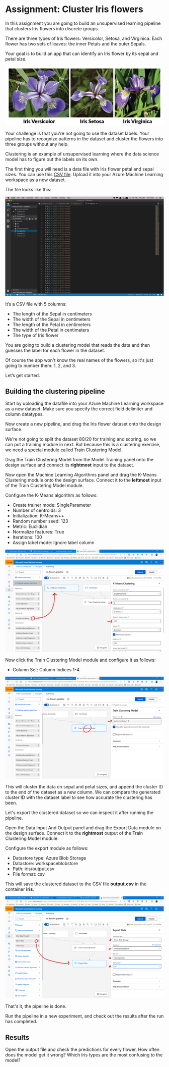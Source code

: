 # Assignment: Cluster Iris flowers

In this assignment you are going to build an unsupervised learning pipeline that clusters Iris flowers into discrete groups. 

There are three types of Iris flowers: Versicolor, Setosa, and Virginica. Each flower has two sets of leaves: the inner Petals and the outer Sepals.

Your goal is to build an app that can identify an Iris flower by its sepal and petal size.

![Iris flowers](./assets/flowers.png)

Your challenge is that you're not going to use the dataset labels. Your pipeline has to recognize patterns in the dataset and cluster the flowers into three groups without any help. 

Clustering is an example of unsupervised learning where the data science model has to figure out the labels on its own. 

The first thing you will need is a data file with Iris flower petal and sepal sizes. You can use this [CSV file](https://github.com/mdfarragher/CLA/blob/master/Clustering/IrisFlower/iris-data.csv). Upload it into your Azure Machine Learning workspace as a new dataset.

The file looks like this:

![Data file](./assets/data.png)

It’s a CSV file with 5 columns:

* The length of the Sepal in centimeters
* The width of the Sepal in centimeters
* The length of the Petal in centimeters
* The width of the Petal in centimeters
* The type of Iris flower

You are going to build a clustering model that reads the data and then guesses the label for each flower in the dataset.

Of course the app won't know the real names of the flowers, so it's just going to number them: 1, 2, and 3.

Let’s get started. 

## Building the clustering pipeline

Start by uploading the datafile into your Azure Machine Learning workspace as a new dataset. Make sure you specify the correct field delimiter and column datatypes.

Now create a new pipeline, and drag the Iris flower dataset onto the design surface. 

We're not going to split the dataset 80/20 for training and scoring, so we can put a training module in next. But because this is a clustering exercise, we need a special module called Train Clustering Model. 

Drag the Train Clustering Model from the Model Training panel onto the design surface and connect its **rightmost** input to the dataset.

Now open the Machine Learning Algorithms panel and drag the K-Means Clustering module onto the design surface. Connect it to the **leftmost** input of the Train Clustering Model module.

Configure the K-Means algorithm as follows:

* Create trainer mode: SingleParameter
* Number of centroids: 3
* Initialization: K-Means++
* Random number seed: 123
* Metric: Euclidian
* Normalize features: True
* Iterations: 100
* Assign label mode: Ignore label column

![Setup pipeline step 1](./assets/pipeline1.png)

Now click the Train Clustering Model module and configure it as follows:

* Column Set: Column Indices 1-4.

![Setup pipeline step 2](./assets/pipeline2.png)

This will cluster the data on sepal and petal sizes, and append the cluster ID to the end of the dataset as a new column. We can compare the generated cluster ID with the dataset label to see how accurate the clustering has been. 

Let's export the clustered dataset so we can inspect it after running the pipeline. 

Open the Data Input And Output panel and drag the Export Data module on the design surface. Connect it to the **rightmost** output of the Train Clustering Model module. 

Configure the export module as follows:

* Datastore type: Azure Blob Storage
* Datastore: workspaceblobstore
* Path: iris/output.csv
* File format: csv

This will save the clustered dataset to the CSV file **output.csv** in the container **iris**. 

![Setup pipeline step 3](./assets/pipeline3.png)

That's it, the pipeline is done.

Run the pipeline in a new experiment, and check out the results after the run has completed.

## Results

Open the output file and check the predictions for every flower. How often does the model get it wrong? Which Iris types are the most confusing to the model?
